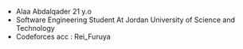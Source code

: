 - Alaa Abdalqader 21 y.o
- Software Engineering Student At Jordan University of Science and Technology 
- Codeforces acc : Rei_Furuya

<!---
eylem2002/eylem2002 is a ✨ special ✨ repository because its `README.md` (this file) appears on your GitHub profile.
You can click the Preview link to take a look at your changes.
--->

